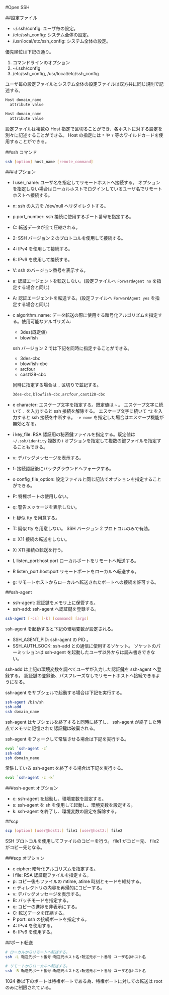 #Open SSH

##設定ファイル

* ~/.ssh/config: ユーザ毎の設定。
* /etc/ssh_config: システム全体の設定。
* /usr/local/etc/ssh_config: システム全体の設定。

優先順位は下記の通り。

1. コマンドラインのオプション
2. ~/.ssh/config
3. /etc/ssh_config, /usr/local/etc/ssh_config

ユーザ毎の設定ファイルとシステム全体の設定ファイルは双方共に同じ規則で記述する。

```bash
Host domain_name
  attribute value

Host domain_name
  attribute value
```

設定ファイルは複数の Host 指定で区切ることができ、各ホストに対する設定を別々に記述することができる。
Host の指定には ``*`` や ``?`` 等のワイルドカードを使用することができる。

##ssh コマンド

```bash
ssh [option] host_name [remote_command]
```

###オプション

* l user_name: ユーザ名を指定してリモートホストへ接続する。
  オプションを指定しない場合はローカルホストでログインしているユーザ名でリモートホストへ接続する。
* n: ssh の入力を /dev/null へリダイレクトする。
* p port_number: ssh 接続に使用するポート番号を指定する。
* C: 転送データが全て圧縮される。
* 2: SSH バージョン 2 のプロトコルを使用して接続する。
* 4: IPv4 を使用して接続する。
* 6: IPv6 を使用して接続する。
* V: ssh のバージョン番号を表示する。
* a: 認証エージェントを転送しない。(設定ファイルへ ``ForwardAgent no`` を指定する場合と同じ)
* A: 認証エージェントを転送する。(設定ファイルへ ``ForwardAgent yes`` を指定する場合と同じ)
* c algorithm_name: データ転送の際に使用する暗号化アルゴリズムを指定する。使用可能なアルゴリズム:
  * 3des(既定値)
  * blowfish
  
  ssh バージョン 2 では下記を同時に指定することができる。
  * 3des-cbc
  * blowfish-cbc
  * arcfour
  * cast128-cbc
  
  同時に指定する場合は ``,`` 区切りで並記する。
  
  ```bash
  3des-cbc,blowfish-cbc,arcfour,cast128-cbc
  ```
  
* e character: エスケープ文字を指定する。既定値は ``~`` 。
  エスケープ文字に続いて ``.`` を入力すると ssh 接続を解除する。
  エスケープ文字に続いて ``^Z`` を入力すると ssh 接続を中断する。
  ``-e none`` を指定した場合はエスケープ機能が無効となる。
  
* i key_file: RSA 認証用の秘密鍵ファイルを指定する。既定値は ``~/.ssh/identity``
  複数の i オプションを指定して複数の鍵ファイルを指定することもできる。
  
* v: デバッグメッセージを表示する。
* f: 接続認証後にバックグラウンドへフォークする。
* o config_file_option: 設定ファイルと同じ記法でオプションを指定することができる。
* P: 特権ポートの使用しない。
* q: 警告メッセージを表示しない。
* t: 疑似 tty を用意する。
* T: 疑似 tty を用意しない。 SSH バージョン 2 プロトコルのみで有効。
* x: X11 接続の転送をしない。
* X: X11 接続の転送を行う。
* L listen_port:host:port ローカルポートをリモートへ転送する。
* R listen_port:host:port リモートポートをローカルへ転送する。
* g: リモートホストからローカルへ転送されたポートへの接続を許可する。

##ssh-agent

* ssh-agent: 認証鍵をメモリ上に保管する。
* ssh-add: ssh-agent へ認証鍵を登録する。

```bash
ssh-agent [-cs] [-k] [command] [args]
```

ssh-agent を起動すると下記の環境変数が設定される。

* SSH_AGENT_PID: ssh-agent の PID 。
* SSH_AUTH_SOCK: ssh-add との通信に使用するソケット。
  ソケットのパーミッションは ssh-agent を起動したユーザ以外からは読み書きできない。

ssh-add は上記の環境変数を調べてユーザが入力した認証鍵を ssh-agent へ登録する。
認証鍵の登録後、パスフレーズなしでリモートホストへ接続できるようになる。

ssh-agent をサブシェルで起動する場合は下記を実行する。

```bash
ssh-agent /bin/sh
ssh-add
ssh domain_name
```

ssh-agent はサブシェルを終了すると同時に終了し、 ssh-agent が終了した時点でメモリに記憶された認証鍵は破棄される。

ssh-agent をフォークして常駐させる場合は下記を実行する。

```bash
eval `ssh-agent -c`
ssh-add
ssh domain_name
```

常駐している ssh-agent を終了する場合は下記を実行する。

```bash
eval `ssh-agent -c -k`
```

###ssh-agent オプション

* c: ssh-agent を起動し、環境変数を設定する。
* s: ssh-agent を sh を使用して起動し、環境変数を設定する。
* k: ssh-agent を終了し、環境変数の設定を解除する。

##scp

```bash
scp [option] [user@host1:] file1 [user@host2:] file2
```

SSH プロトコルを使用してファイルのコピーを行う。
file1 がコピー元、 file2 がコピー先となる。

###scp オプション

* c cipher: 暗号化アルゴリズムを指定する。
* i file: RSA 認証鍵ファイルを指定する。
* p: コピー後もファイルの mtime, atime 時刻とモードを維持する。
* r: ディレクトリの内容を再帰的にコピーする。
* v: デバッグメッセージを表示する。
* B: バッチモードを指定する。
* q: コピーの進捗を非表示にする。
* C: 転送データを圧縮する。
* P port: ssh の接続ポートを指定する。
* 4: IPv4 を使用する。
* 6: IPv6 を使用する。

##ポート転送

```bash
# ローカルからリモートへ転送する。
ssh -L 転送先ポート番号:転送元ホスト名:転送元ポート番号 ユーザ名@ホスト名

# リモートからローカルへ転送する。
ssh -R 転送先ポート番号:転送元ホスト名:転送元ポート番号 ユーザ名@ホスト名
```

1024 番以下のポートは特権ポートである為、特権ポートに対しての転送は root のみに制限されている。